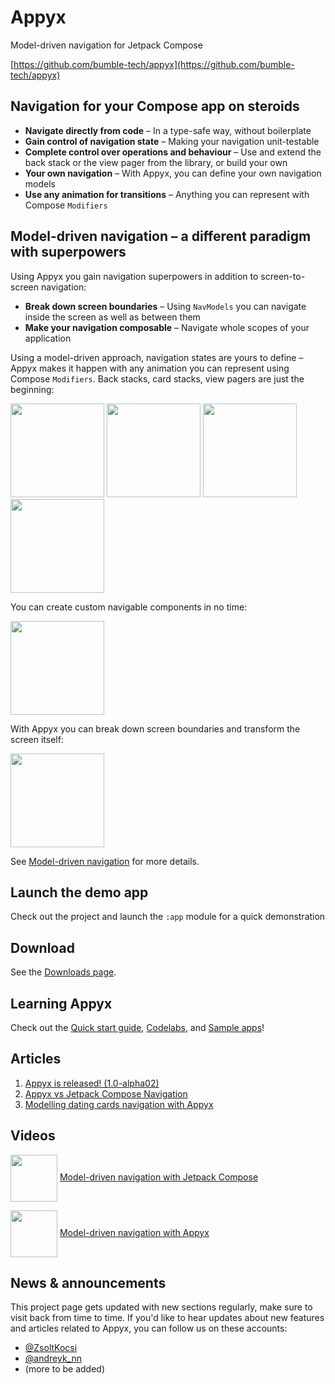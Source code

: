 # Appyx


Model-driven navigation for Jetpack Compose

[https://github.com/bumble-tech/appyx](https://github.com/bumble-tech/appyx)


## Navigation for your Compose app on steroids

- **Navigate directly from code** – In a type-safe way, without boilerplate
- **Gain control of navigation state** – Making your navigation unit-testable
- **Complete control over operations and behaviour** – Use and extend the back stack or the view pager from the library, or build your own 
- **Your own navigation** – With Appyx, you can define your own navigation models
- **Use any animation for transitions** – Anything you can represent with Compose `Modifiers`


## Model-driven navigation – a different paradigm with superpowers

Using Appyx you gain navigation superpowers in addition to screen-to-screen navigation:  

- **Break down screen boundaries** – Using `NavModels` you can navigate inside the screen as well as between them
- **Make your navigation composable** – Navigate whole scopes of your application 

Using a model-driven approach, navigation states are yours to define – Appyx makes it happen with any animation you can represent using Compose `Modifiers`. Back stacks, card stacks, view pagers are just the beginning:

<img src="https://i.imgur.com/8gy3Ghb.gif" width="150"> <img src="https://i.imgur.com/Kj0P85H.gif" width="150"> <img src="https://i.imgur.com/N8rEPrJ.gif" width="150"> <img src="https://i.imgur.com/esLXh61.gif" width="150">


You can create custom navigable components in no time:

<img src="https://cdn-images-1.medium.com/max/1600/1*mEg8Ebem3Hd2knQSA0yI1A.gif" width="150">


With Appyx you can break down screen boundaries and transform the screen itself:

<img src="https://i.imgur.com/EKjwaqW.gif" width="150">

See [Model-driven navigation](navigation/model-driven-navigation.md) for more details.


## Launch the demo app

Check out the project and launch the `:app` module for a quick demonstration


## Download

See the [Downloads page](releases/downloads.md).


## Learning Appyx

Check out the [Quick start guide](how-to-use-appyx/quick-start.md), [Codelabs](how-to-use-appyx/codelabs.md), and [Sample apps](how-to-use-appyx/sample-apps.md)!


## Articles

1. [Appyx is released! (1.0-alpha02)](https://medium.com/bumble-tech/appyx-is-released-1-0-alpha02-41a27ad3b0cd)
2. [Appyx vs Jetpack Compose Navigation](https://medium.com/bumble-tech/appyx-vs-jetpack-compose-navigation-b91bd23369f2)
3. [Modelling dating cards navigation with Appyx](https://medium.com/bumble-tech/modelling-dating-cards-navigation-with-appyx-ab68313d27f6)

## Videos

<img style="vertical-align:middle" src="https://i.imgur.com/NocSZPu.png" width="75" /> [Model-driven navigation with Jetpack Compose](https://www.droidcon.com/2022/09/29/model-driven-navigation-with-jetpack-compose-from-zero-to-hero/) 

<img style="vertical-align:middle" src="https://i.imgur.com/bgNLFnD.png" width="75" /> [Model-driven navigation with Appyx](https://www.droidcon.com/2022/11/15/model-driven-navigation-with-appyx-from-zero-to-hero/)

## News & announcements

This project page gets updated with new sections regularly, make sure to visit back from time to time. If you'd like to hear updates about new features and articles related to Appyx, you can follow us on these accounts: 

- [@ZsoltKocsi](https://twitter.com/ZsoltKocsi)
- [@andreyk_nn](https://twitter.com/andreyk_nn)
- (more to be added)
